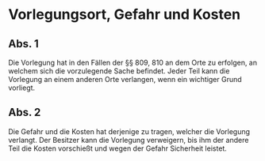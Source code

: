 # Vorlegungsort, Gefahr und Kosten



## Abs. 1

 Die Vorlegung hat in den Fällen der §§ 809, 810 an dem Orte zu erfolgen, an welchem sich die vorzulegende Sache befindet. Jeder Teil kann die Vorlegung an einem anderen Orte verlangen, wenn ein wichtiger Grund vorliegt.

## Abs. 2

 Die Gefahr und die Kosten hat derjenige zu tragen, welcher die Vorlegung verlangt. Der Besitzer kann die Vorlegung verweigern, bis ihm der andere Teil die Kosten vorschießt und wegen der Gefahr Sicherheit leistet. 

